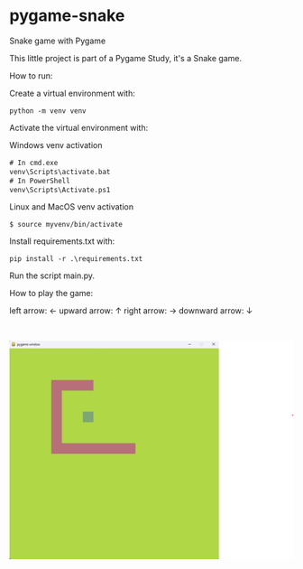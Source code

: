 # pygame-snake

Snake game with Pygame

This little project is part of a Pygame Study, it's a Snake game.

How to run:

Create a virtual environment with: 

    python -m venv venv

Activate the virtual environment with:

Windows venv activation

    # In cmd.exe
    venv\Scripts\activate.bat
    # In PowerShell
    venv\Scripts\Activate.ps1

Linux and MacOS venv activation

    $ source myvenv/bin/activate

Install requirements.txt with:

    pip install -r .\requirements.txt

Run the script main.py.

How to play the game:

left arrow: &#8592;
upward arrow: &#8593;
right arrow: &#8594;
downward arrow: &#8595;

<br>

![alt text](image/image.png)

<br>

